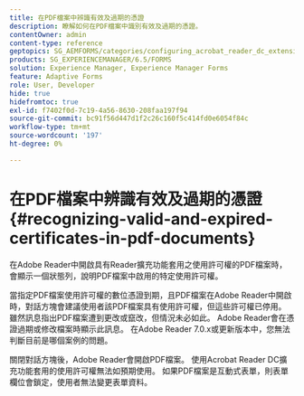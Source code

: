 ```yaml
---
title: 在PDF檔案中辨識有效及過期的憑證
description: 瞭解如何在PDF檔案中識別有效及過期的憑證。
contentOwner: admin
content-type: reference
geptopics: SG_AEMFORMS/categories/configuring_acrobat_reader_dc_extensions
products: SG_EXPERIENCEMANAGER/6.5/FORMS
solution: Experience Manager, Experience Manager Forms
feature: Adaptive Forms
role: User, Developer
hide: true
hidefromtoc: true
exl-id: f7402f0d-7c19-4a56-8630-208faa197f94
source-git-commit: bc91f56d447d1f2c26c160f5c414fd0e6054f84c
workflow-type: tm+mt
source-wordcount: '197'
ht-degree: 0%

---
```


# 在PDF檔案中辨識有效及過期的憑證 {#recognizing-valid-and-expired-certificates-in-pdf-documents}

在Adobe Reader中開啟具有Reader擴充功能套用之使用許可權的PDF檔案時，會顯示一個狀態列，說明PDF檔案中啟用的特定使用許可權。

當指定PDF檔案使用許可權的數位憑證到期，且PDF檔案在Adobe Reader中開啟時，對話方塊會建議使用者該PDF檔案具有使用許可權，但這些許可權已停用。 雖然訊息指出PDF檔案遭到更改或竄改，但情況未必如此。 Adobe Reader會在憑證過期或修改檔案時顯示此訊息。 在Adobe Reader 7.0.x或更新版本中，您無法判斷目前是哪個案例的問題。

關閉對話方塊後，Adobe Reader會開啟PDF檔案。 使用Acrobat Reader DC擴充功能套用的使用許可權無法如預期使用。 如果PDF檔案是互動式表單，則表單欄位會鎖定，使用者無法變更表單資料。
